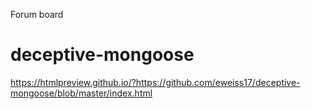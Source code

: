 Forum board

# deceptive-mongoose

https://htmlpreview.github.io/?https://github.com/eweiss17/deceptive-mongoose/blob/master/index.html
